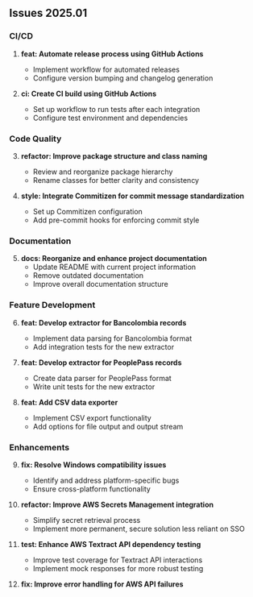 ## Issues 2025.01

### CI/CD

1. **feat: Automate release process using GitHub Actions**
   - Implement workflow for automated releases
   - Configure version bumping and changelog generation

2. **ci: Create CI build using GitHub Actions**
   - Set up workflow to run tests after each integration
   - Configure test environment and dependencies

### Code Quality

3. **refactor: Improve package structure and class naming**
   - Review and reorganize package hierarchy
   - Rename classes for better clarity and consistency

4. **style: Integrate Commitizen for commit message standardization**
   - Set up Commitizen configuration
   - Add pre-commit hooks for enforcing commit style

### Documentation

5. **docs: Reorganize and enhance project documentation**
   - Update README with current project information
   - Remove outdated documentation
   - Improve overall documentation structure

### Feature Development

6. **feat: Develop extractor for Bancolombia records**
   - Implement data parsing for Bancolombia format
   - Add integration tests for the new extractor

7. **feat: Develop extractor for PeoplePass records**
   - Create data parser for PeoplePass format
   - Write unit tests for the new extractor

8. **feat: Add CSV data exporter**
   - Implement CSV export functionality
   - Add options for file output and output stream

### Enhancements

9. **fix: Resolve Windows compatibility issues**
   - Identify and address platform-specific bugs
   - Ensure cross-platform functionality

10. **refactor: Improve AWS Secrets Management integration**
    - Simplify secret retrieval process
    - Implement more permanent, secure solution less reliant on SSO

11. **test: Enhance AWS Textract API dependency testing**
    - Improve test coverage for Textract API interactions
    - Implement mock responses for more robust testing

12. **fix: Improve error handling for AWS API failures**